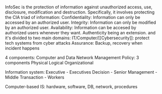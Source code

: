 InfoSec is the protection of information against unauthorized access, use, disclosure, modification and destruction. Specifically, it involves protecting the CIA triad of information:
	Confidentiality: Information can only be accessed by an authorized user.
	Integrity: Information can only be modified by an authorized user.
	Availability: Information can be accesed by authorized users whenever they want.
	Authenticity being an extension.
and it's divided to two main domains:
	IT/Computer/[[Cybersecurity]]: protect tech systems from cyber attacks
	Assurance:  Backup, recovery when incident happens

4 components:
	Computer and Data
	Network
	Management
	Policy: 3 components
		Physical
		Logical
		Organizational

Information system:
	Executive - Executives
	Decision - Senior
	Management - Middle
	Transaction - Workers

Computer-based IS: hardware, software, DB, network, procedures
